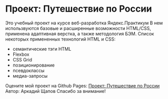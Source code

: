 # Проект: Путешествие по России

Это учебный проект на курсе веб-разработка Яндекс.Практикум
В нем использвуются базовые и расширенные возможности HTML/CSS, применена адаптивная верстка, а также методология БЭМ.
Список некоторых примененных технологий HTML и CSS:
* семантические тэги HTML
* Flexbox
* CSS Grid
* позиционирование
* псевдоклассы
* медиа-запросы

Оцените мой проект на Github Pages: [Проект: Путешествие по России](https://tinypng.com/)
Автор: Аркадий Щапов
Спасибо за внимание!
